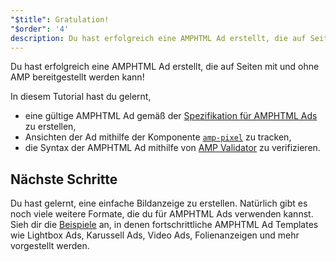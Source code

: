 ```yaml
---
"$title": Gratulation!
"$order": '4'
description: Du hast erfolgreich eine AMPHTML Ad erstellt, die auf Seiten mit und ohne AMP bereitgestellt werden kann! In diesem Tutorial hast du gelernt, eine gültige AMPHTML Ad gemäß der Spezifikation …
---
```


Du hast erfolgreich eine AMPHTML Ad erstellt, die auf Seiten mit und ohne AMP bereitgestellt werden kann!

In diesem Tutorial hast du gelernt,

- eine gültige AMPHTML Ad gemäß der [Spezifikation für AMPHTML Ads](../../../../documentation/guides-and-tutorials/learn/a4a_spec.md) zu erstellen,
- Ansichten der Ad mithilfe der Komponente [`amp-pixel`](../../../../documentation/components/reference/amp-pixel.md) zu tracken,
- die Syntax der AMPHTML Ad mithilfe von [AMP Validator](https://validator.ampproject.org/#htmlFormat=AMP4ADS) zu verifizieren.

## Nächste Schritte

Du hast gelernt, eine einfache Bildanzeige zu erstellen. Natürlich gibt es noch viele weitere Formate, die du für AMPHTML Ads verwenden kannst. Sieh dir die [Beispiele](../../../../documentation/examples/index.html) an, in denen fortschrittliche AMPHTML Ad Templates wie Lightbox Ads, Karussell Ads, Video Ads, Folienanzeigen und mehr vorgestellt werden.
